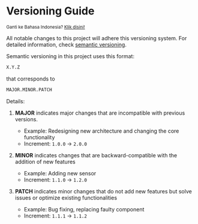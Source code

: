 # Versioning Guide
<sup>Ganti ke Bahasa Indonesia? [Klik disini!](Panduan_Pengelolaan_Versi.md)</sup>

All notable changes to this project will adhere this versioning system. For detailed information, check [semantic versioning](https://semver.org/spec/v2.0.0.html).

Semantic versioning in this project uses this format:
```bash
X.Y.Z
```
that corresponds to
```bash
MAJOR.MINOR.PATCH
```
Details:
1. **MAJOR** indicates major changes that are incompatible with previous versions.
	- Example: Redesigning new architecture and changing the core functionality
	- Increment: `1.0.0` &rarr; `2.0.0`

2. **MINOR** indicates changes that are backward-compatible with the addition of new features
	- Example: Adding new sensor
	- Increment: `1.1.0` &rarr; `1.2.0`

3. **PATCH** indicates minor changes that do not add new features but solve issues or optimize existing functionalities
	- Example: Bug fixing, replacing faulty component
	- Increment: `1.1.1` &rarr; `1.1.2`
